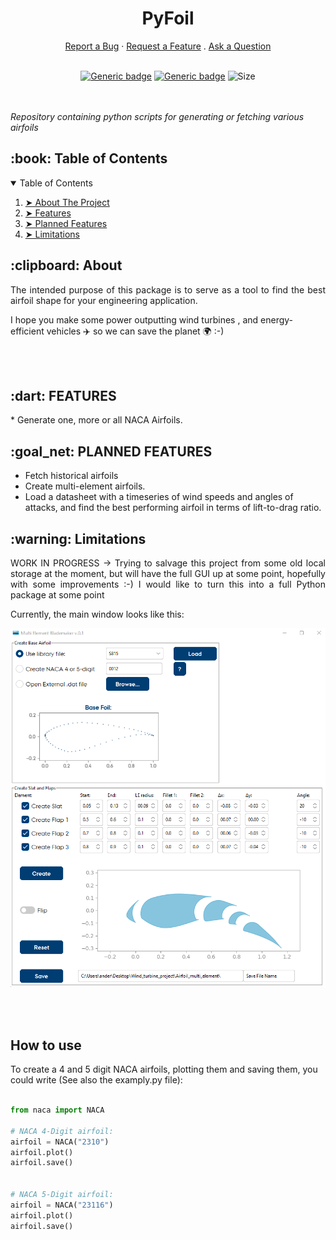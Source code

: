 

<div align="center">
 
 <h1 align="center">  PyFoil </h1>
  <a href="https://github.com/AndersGroengaard/pyfoil/issues/new?assignees=&labels=bug&template=01_BUG_REPORT.md&title=bug%3A+">Report a Bug</a>
  ·
  <a href="https://github.com/AndersGroengaard/pyfoil/issues/new?assignees=&labels=enhancement&template=02_FEATURE_REQUEST.md&title=feat%3A+">Request a Feature</a>
  .
  <a href="https://github.com/AndersGroengaard/pyfoil/discussions">Ask a Question</a>
</div>

<br/>


<center>

[![Generic badge](https://img.shields.io/badge/Python-3.9-blue)]()
[![Generic badge](https://img.shields.io/badge/version-0.1.0_a-green)]()
![Size](https://img.shields.io/github/repo-size/AndersGroengaard/pyfoil)
</center>

<br /><br />
_Repository containing python scripts for generating or fetching various airfoils_

 

<!-- TABLE OF CONTENTS -->
<h2 id="table-of-contents"> :book: Table of Contents</h2>

<details open="open">
  <summary>Table of Contents</summary>
  <ol>
    <li><a href="#about"> ➤ About The Project</a></li>
    <li><a href="#features"> ➤ Features</a></li>
    <li><a href="#planned-features"> ➤ Planned Features</a></li>
     <li><a href="#limitations"> ➤ Limitations</a></li>
  </ol>
</details>
 
<!-- ABOUT THE PROJECT -->
<h2 id="about"> :clipboard: About</h2>
 
<p align="justify"> 
   The intended purpose of this package is to serve as a tool to find the best airfoil shape for your engineering application.
 
   I hope you make some power outputting wind turbines  , and energy-efficient vehicles :airplane: so we can save the planet :earth_africa: :-)
</p>





<br/><br/>


<!-- Features -->
<h2 id="features"> :dart: FEATURES </h2>
* Generate one, more or all NACA Airfoils.

<!-- Features -->
<h2 id="planned-features"> :goal_net: PLANNED FEATURES </h2>

* Fetch historical airfoils
* Create multi-element airfoils.
* Load a datasheet with a timeseries of wind speeds and angles of attacks, and find the best performing airfoil in terms of lift-to-drag ratio.

<!-- Limitations -->
<h2 id="limitations"> :warning: Limitations</h2>
 
<p align="justify"> 
   WORK IN PROGRESS -> Trying to salvage this project from some old local storage at the moment, but will have the full GUI up at some point, hopefully with some improvements :-)
I would like to turn this into a full Python package at some point
</p>



Currently, the main window looks like this:

<img src="./doc/gui.png" width="700">


<br/><br/>

## How to use

To create a 4 and 5 digit NACA airfoils, plotting them and saving them, you could write (See also the examply.py file):

```python

from naca import NACA

# NACA 4-Digit airfoil:
airfoil = NACA("2310")
airfoil.plot()
airfoil.save()


# NACA 5-Digit airfoil:
airfoil = NACA("23116")
airfoil.plot()
airfoil.save()
 
```
